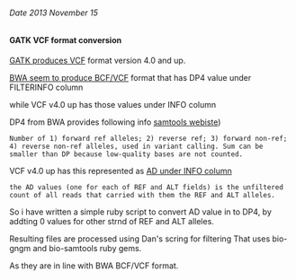 ###### Date 2013 November 15
#### GATK VCF format conversion 

[GATK produces VCF](http://www.broadinstitute.org/gatk/guide/article?id=1268) format version 4.0 and up.

[BWA seem to produce BCF/VCF](http://samtools.sourceforge.net/mpileup.shtml) format that has DP4 value under FILTERINFO column

while VCF v4.0 up has those values under INFO column

DP4 from BWA provides following info [samtools webiste](http://samtools.sourceforge.net/mpileup.shtml))

`Number of 1) forward ref alleles; 2) reverse ref; 3) forward non-ref; 4) reverse non-ref alleles, used in variant calling. Sum can be smaller than DP because low-quality bases are not counted.`

VCF v4.0 up has this represented as [AD under INFO column](http://www.broadinstitute.org/gatk/gatkdocs/org_broadinstitute_sting_gatk_walkers_annotator_DepthPerAlleleBySample.html)

`the AD values (one for each of REF and ALT fields) is the unfiltered count of all reads that carried with them the REF and ALT alleles.`

So i have written a simple ruby script to convert AD value in to DP4, by addting 0 values for other strnd of REF and ALT alleles.



Resulting files are processed using Dan's scring for filtering
That uses bio-gngm and bio-samtools ruby gems.

As they are in line with BWA BCF/VCF format.

